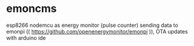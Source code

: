 # emoncms

esp8266 nodemcu as energy monitor (pulse counter) sending data to emonpi (( https://github.com/openenergymonitor/emonpi )), OTA updates with arduino ide
